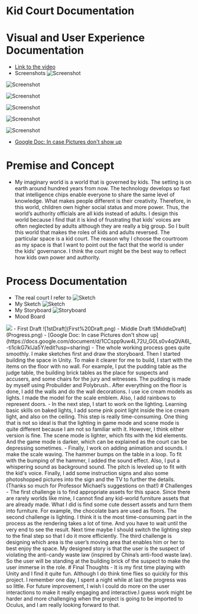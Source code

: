 # Kid Court Documentation
 
# Visual and User Experience Documentation
- [Link to the video](https://www.youtube.com/watch?v=Lredc1Ecc9o)
- Screenshots
![Screenshot](Screenshot%200.png)

![Screenshot](Screenshot1.png)

![Screenshot](Screenshot2.png)

![Screenshot](Screenshot3.png)

![Screenshot](Screenshot4.png)

![Screenshot](Screenshot5.png)
- [Google Doc: In case Pictures don't show up](https://docs.google.com/document/d/1CCspp9uw4L72U_G0Ls0v4qQVA6l_-ti1cikG7kIJa5Y/edit?usp=sharing)
# Premise and Concept
- My imaginary world is a world that is governed by kids. The setting is on earth around hundred years from now. The technology develops so fast that intelligence chips enable everyone to share the same level of knowledge. What makes people different is their creativity. Therefore, in this world, children own higher social status and more power. Thus, the world’s authority officials are all kids instead of adults. I design this world because I find that it is kind of frustrating that kids’ voices are often neglected by adults although they are really a big group. So I built this world that makes the roles of kids and adults reversed.
The particular space is a kid court. The reason why I choose the courtroom as my space is that I want to point out the fact that the world is under the kids’ governance. I think the court might be the best way to reflect how kids own power and authority.
# Process Documentation
- The real court I refer to
![Sketch](Reference.jpg)
- My Sketch
![Sketch](Sketch.jpg)
- My Storyboard
![Storyboard](Storyboard.jpg)
- Mood Board
<img src = "https://github.com/jiayiliang1222/Project1_Kid-Court/raw/main/docs/Mood%20Board.jpg" >
- First Draft
![1stDraft](First%20Draft.png)
- Middle Draft
![MiddleDraft](Progress.png)
- [Google Doc: In case Pictures don't show up](https://docs.google.com/document/d/1CCspp9uw4L72U_G0Ls0v4qQVA6l_-ti1cikG7kIJa5Y/edit?usp=sharing)
- The whole working process goes quite smoothly. I make sketches first and draw the storyboard. Then I started building the space in Unity. To make it clearer for me to build, I start with the items on the floor with no wall. For example, I put the pudding table as the judge table, the building brick tables as the place for suspects and accusers, and some chairs for the jury and witnesses.  The pudding is made by myself using Probuilder and Polybrush.. After everything on the floor is done, I add the walls and do the wall decorations. I use ice cream models as lights. I made the model for the scale emblem. Also, I add rainbows to represent doors.
- In the next step, I start to work on the lighting. Learning basic skills on baked lights, I add some pink point light inside the ice cream light, and also on the ceiling. This step is really time-consuming. One thing that is not so ideal is that the lighting in game mode and scene mode is quite different because I am not so familiar with it. However, I think either version is fine. The scene mode is lighter, which fits with the kid elements. And the game mode is darker, which can be explained as the court can be depressing sometimes.
- Finally, I work on adding animation and sounds. I make the scale waving. The hammer bumps on the table in a loop. To fit with the bumping of the hammer, I added the sound effect. Also, I put a whispering sound as background sound. The pitch is leveled up to fit with the kid's voice. Finally, I add some instruction signs and also some photoshopped pictures into the sign and the TV to further the details. (Thanks so much for Professor Michael’s suggestions on that!)
# Challenges
- The first challenge is to find appropriate assets for this space. Since there are rarely worlds like mine, I cannot find any kid-world furniture assets that are already made. What I did is find some cute dessert assets and turn them into furniture. For example, the chocolate bars are used as floors. The second challenge is lighting. I think it is the most time-consuming part in the process as the rendering takes a lot of time. And you have to wait until the very end to see the result. Next time maybe I should switch the lighting step to the final step so that I do it more efficiently. The third challenge is designing which area is the user’s moving area that enables him or her to best enjoy the space. My designed story is that the user is the suspect of violating the anti-candy waste law (inspired by China’s anti-food waste law). So the user will be standing at the building brick of the suspect to make the user immerse in the role.
# Final Thoughts
- It is my first time playing with Unity and I find it quite fun. Although I do think time flies so quickly for this project. I remember one day, I spent a night while at last the progress was so little. For future improvement, I wish I could do more on the user interactions to make it really engaging and interactive.I guess work might be harder and more challenging when the project is going to be imported to Oculus, and I am really looking forward to that.
